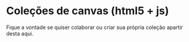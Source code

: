 Coleções de canvas (html5 + js)
===

Fique a vontade se quiser colaborar ou criar sua própria coleção apartir desta aqui.